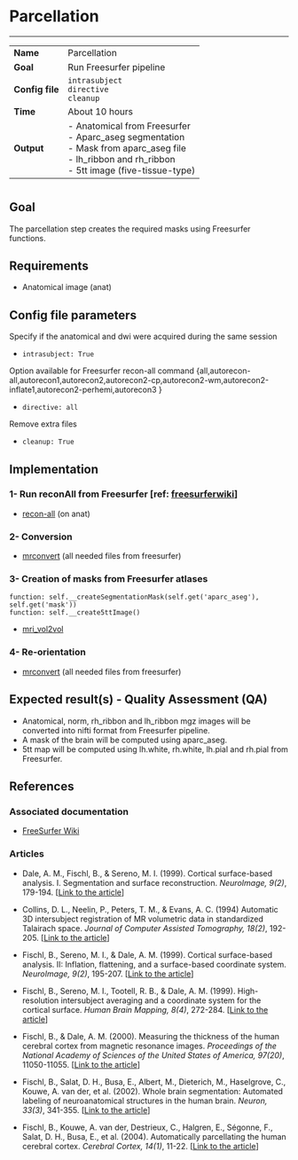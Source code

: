 # Parcellation
---

|                |                                                       |
|----------------|-------------------------------------------------------|
|**Name**        | Parcellation                                          |
|**Goal**        | Run Freesurfer pipeline                               |
|**Config file** | `intrasubject` <br />`directive`<br />`cleanup`       |
|**Time**        | About 10 hours                                        |
|**Output**      | - Anatomical from Freesurfer <br> - Aparc_aseg segmentation <br> - Mask from aparc_aseg file <br> - lh_ribbon and rh_ribbon <br> - 5tt image (five-tissue-type)       |

#

## Goal

The parcellation step creates the required masks using Freesurfer functions.

## Requirements

- Anatomical image (anat)

## Config file parameters

Specify if the anatomical and dwi were acquired during the same session

- `intrasubject: True`

Option available for Freesurfer recon-all command {all,autorecon-all,autorecon1,autorecon2,autorecon2-cp,autorecon2-wm,autorecon2-inflate1,autorecon2-perhemi,autorecon3 }

- `directive: all`

Remove extra files

- `cleanup: True`

## Implementation

### 1- Run reconAll from Freesurfer [ref: [freesurferwiki](#wikiFS)]

- <a href="https://surfer.nmr.mgh.harvard.edu/fswiki/recon-all" target="_blank">recon-all</a> (on anat)

### 2- Conversion

- <a href="https://github.com/MRtrix3/mrtrix3/wiki/mrconvert" target="_blank">mrconvert</a> (all needed files from freesurfer)

### 3- Creation of masks from Freesurfer atlases

```{.python}
function: self.__createSegmentationMask(self.get('aparc_aseg'), self.get('mask'))
function: self.__create5ttImage()
```

- [mri_vol2vol]()

### 4- Re-orientation

- <a href="https://github.com/MRtrix3/mrtrix3/wiki/mrconvert" target="_blank">mrconvert</a> (all needed files from freesurfer)

## Expected result(s) - Quality Assessment (QA)

- Anatomical, norm, rh_ribbon and lh_ribbon mgz images will be converted into nifti format from Freesurfer pipeline.
- A mask of the brain will be computed using aparc_aseg.
- 5tt map will be computed using lh.white, rh.white, lh.pial and rh.pial from Freesurfer.

## References

### Associated documentation

- <a name="wikiFS"></a><a href="http://freesurfer.net/fswiki" target="_blank">FreeSurfer Wiki</a>

### Articles

- Dale, A. M., Fischl, B., & Sereno, M. I. (1999). Cortical surface-based analysis. I. Segmentation and surface reconstruction. *NeuroImage, 9(2)*, 179-194. [<a href="http://www.ncbi.nlm.nih.gov/pubmed/9931268" target="_blank">Link to the article</a>]

- Collins, D. L., Neelin, P., Peters, T. M., & Evans, A. C. (1994) Automatic 3D intersubject registration of MR volumetric data in standardized Talairach space. *Journal of Computer Assisted Tomography, 18(2)*, 192-205. [<a href="http://www.ncbi.nlm.nih.gov/pubmed/8126267" target="_blank">Link to the article</a>]

- Fischl, B., Sereno, M. I., & Dale, A. M. (1999). Cortical surface-based analysis. II: Inflation, flattening, and a surface-based coordinate system. *NeuroImage, 9(2)*, 195-207. [<a href="http://www.ncbi.nlm.nih.gov/pubmed/9931269" target="_blank">Link to the article</a>] 

- Fischl, B., Sereno, M. I., Tootell, R. B., & Dale, A. M. (1999). High-resolution intersubject averaging and a coordinate system for the cortical surface. *Human Brain Mapping, 8(4)*, 272-284. [<a href="http://www.ncbi.nlm.nih.gov/pubmed/10619420" target="_blank">Link to the article</a>] 

- Fischl, B., & Dale, A. M. (2000). Measuring the thickness of the human cerebral cortex from magnetic resonance images. *Proceedings of the National Academy of Sciences of the United States of America, 97(20)*, 11050-11055. [<a href="http://www.pubmedcentral.nih.gov/articlerender.fcgi?artid=27146&tool=pmcentrez&rendertype=abstract" target="_blank">Link to the article</a>] 

- Fischl, B., Salat, D. H., Busa, E., Albert, M., Dieterich, M., Haselgrove, C., Kouwe, A. van der, et al. (2002). Whole brain segmentation: Automated labeling of neuroanatomical structures in the human brain. *Neuron, 33(3)*, 341-355. [<a href="http://www.ncbi.nlm.nih.gov/pubmed/11832223" target="_blank">Link to the article</a>] 

- Fischl, B., Kouwe, A. van der, Destrieux, C., Halgren, E., Ségonne, F., Salat, D. H., Busa, E., et al. (2004). Automatically parcellating the human cerebral cortex. *Cerebral Cortex, 14(1)*, 11-22. [<a href="http://www.ncbi.nlm.nih.gov/pubmed/14654453" target="_blank">Link to the article</a>] 

